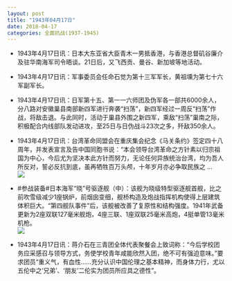 ```yaml
---
layout: post
title: "1943年04月17日"
date: 2018-04-17
categories: 全面抗战(1937-1945)
---
```


<meta name="referrer" content="no-referrer" />

- 1943年4月17日讯：日本大东亚省大臣青木一男抵香港，与香港总督矶谷廉介及驻华南海军司令晤谈。21日后，又飞西贡、曼谷、新加坡等地活动。 

- 1943年4月17日讯：军事委员会任命石觉为第十三军军长，黄祖壎为第七十六军副军长。 

- 1943年4月17日讯：日军第十五、第一一六师团及伪军各一部共6000余人，分八路对安徽巢县南部新四军进行奔袭“扫荡”，新四军经过一周反“扫荡”作战，将敌击退。与此同时，活动于巢县外围之新四军，乘敌“扫荡”巢南之际，积极配合内线部队发动进攻，至25日与日伪战斗23次之多，歼敌350余人。 

- 1943年4月17日讯：台湾革命同盟会在重庆集会纪念《马关条约》签定四十八周年，并发表宣言及告中国同胞书说：“本会领导台湾革命之方针素以归宗祖国为中心，今后尤为坚决本此方针而努力，无论任何异族统治台湾，均为吾人所反对，誓必反抗到底，虽再牺牲百万头颅，十年岁月亦必争取民族之 ... <br/><img src="https://wx1.sinaimg.cn/large/aca367d8ly1fqfh0c7jkjj20c809z0ss.jpg" />

- #参战装备#日本海军“晓”号驱逐舰（中）：该舰为晓级特型驱逐舰首舰，比之前吹雪级减少1座锅炉，前烟囱变细，舰桥构造及炮战指挥机构使得上层建筑体积巨大。“第四舰队事件”后，该舰被改善了复原性和结构强度。1941年武备更新为2座双联127毫米舰炮，4座三联、1座双联25毫米高炮，4挺单管13毫米机枪。 <br/><img src="https://wx1.sinaimg.cn/large/aca367d8ly1fqff9jemojj20dc0a0jsi.jpg" />

- 1943年4月17日讯：蒋介石在三青团全体代表聚餐会上致词称：“今后学校团务应采感召与领导方式，务使学校青年咸能欣然入团，绝不可有强迫意味。”要求团员“重义气，有血性……充分认识中国伦理之基本精神，而身体力行，尤以五伦中之‘兄弟’、‘朋友’二伦实为团员所应具之德性”。 

